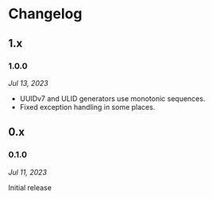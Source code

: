 # Changelog

## 1.x

### 1.0.0

*Jul 13, 2023*

* UUIDv7 and ULID generators use monotonic sequences.
* Fixed exception handling in some places.

## 0.x

### 0.1.0

*Jul 11, 2023*

Initial release
